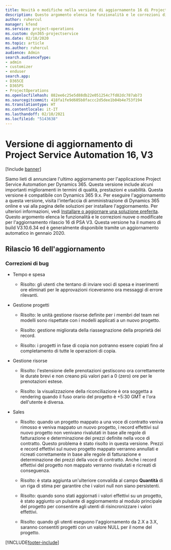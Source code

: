 ```yaml
---
title: Novità o modifiche nella versione di aggiornamento 16 di Project Service Automation V3
description: Questo argomento elenca le funzionalità e le correzioni disponibili nella versione di aggiornamento 16 di Project Service Automation V3.
author: ruhercul
manager: kfend
ms.service: project-operations
ms.custom: dyn365-projectservice
ms.date: 02/18/2020
ms.topic: article
ms.author: ruhercul
audience: Admin
search.audienceType:
- admin
- customizer
- enduser
search.app:
- D365CE
- D365PS
- ProjectOperations
ms.openlocfilehash: 882ee6c25e5d88db22e051254c7fd82dc787ab73
ms.sourcegitcommit: 418fa1fe9d605b8faccc2d5dee1b04b4e753f194
ms.translationtype: HT
ms.contentlocale: it-IT
ms.lasthandoff: 02/10/2021
ms.locfileid: "5143638"
---
```

# <a name="project-service-automation-update-release-16-v3"></a>Versione di aggiornamento di Project Service Automation 16, V3

[!include [banner](../includes/psa-now-project-operations.md)]

Siamo lieti di annunciare l'ultimo aggiornamento per l'applicazione Project Service Automation per Dynamics 365. Questa versione include alcuni importanti miglioramenti in termini di qualità, prestazioni e usabilità.  Questa versione è compatibile con Dynamics 365 9.x. Per eseguire l'aggiornamento a questa versione, visita l'interfaccia di amministrazione di Dynamics 365 online e vai alla pagina delle soluzioni per installare l'aggiornamento. Per ulteriori informazioni, vedi [Installare o aggiornare una soluzione preferita](https://docs.microsoft.com/dynamics365/project-service/upgrade-psa-home-page).
Questo argomento elenca le funzionalità e le correzioni nuove o modificate per l'aggiornamento rilascio 16 di PSA V3. Questa versione ha il numero di build V3.10.6.34 ed è generalmente disponibile tramite un aggiornamento automatico in gennaio 2020.


## <a name="update-release-16"></a>Rilascio 16 dell'aggiornamento

### <a name="bug-fixes"></a>Correzioni di bug

-   Tempo e spesa

    -   Risolto: gli utenti che tentano di inviare voci di spesa e inserimenti ore eliminati per le approvazioni riceveranno ora messaggi di errore rilevanti.

-   Gestione progetti

    -   Risolto: le unità gestione risorse definite per i membri del team nei modelli sono rispettate con i modelli applicati a un nuovo progetto.

    -   Risolto: gestione migliorata della riassegnazione della proprietà dei record.

    -   Risolto: i progetti in fase di copia non potranno essere copiati fino al completamento di tutte le operazioni di copia.

-   Gestione risorse

    -   Risolto: l'estensione delle prenotazioni gestiscono ora correttamente le durate brevi e non creano più valori pari a 0 (zero) ore per le prenotazioni estese.

    -   Risolto: la visualizzazione della riconciliazione è ora soggetta a rendering quando il fuso orario del progetto è +5:30 GMT e l'ora dell'utente è diversa.

-   Sales

    -   Risolto: quando un progetto mappato a una voce di contratto veniva rimosso e veniva mappato un nuovo progetto, i record effettivi sul nuovo progetto non venivano rivalutati in base alle regole di fatturazione e determinazione dei prezzi definite nella voce di contratto. Questo problema è stato risolto in questa versione. Prezzi e record effettivi sul nuovo progetto mappato verranno annullati e ricreati correttamente in base alle regole di fatturazione e determinazione dei prezzi della voce di contratto. Anche i record effettivi del progetto non mappato verranno rivalutati e ricreati di conseguenza.

    -   Risolto: è stata aggiunta un'ulteriore convalida al campo **Quantità** di un riga di stima per garantire che i valori null non siano persistenti.

    -   Risolto: quando sono stati aggiornati i valori effettivi su un progetto, è stato aggiunto un pulsante di aggiornamento al modulo principale del progetto per consentire agli utenti di risincronizzare i valori effettivi.

    -   Risolto: quando gli utenti eseguono l'aggiornamento da 2.X a 3.X, saranno consentiti progetti con un valore NULL per il nome del progetto.



[!INCLUDE[footer-include](../includes/footer-banner.md)]